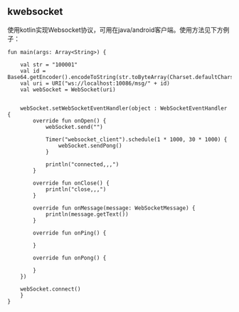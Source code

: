 ## kwebsocket
使用kotlin实现Websocket协议，可用在java/android客户端。使用方法见下方例子：

    fun main(args: Array<String>) {
    
        val str = "100001"
        val id = Base64.getEncoder().encodeToString(str.toByteArray(Charset.defaultCharset()))
        val uri = URI("ws://localhost:10086/msg/" + id)
        val webSocket = WebSocket(uri)
    
    
        webSocket.setWebSocketEventHandler(object : WebSocketEventHandler {
            override fun onOpen() {
                webSocket.send("")
    
                Timer("websocket_client").schedule(1 * 1000, 30 * 1000) {
                    webSocket.sendPong()
                }
    
                println("connected,,,")
            }
    
            override fun onClose() {
                println("close,,,")
            }
    
            override fun onMessage(message: WebSocketMessage) {
                println(message.getText())
            }
    
            override fun onPing() {
    
            }
    
            override fun onPong() {
    
            }
        })
    
        webSocket.connect()
        }
    }